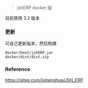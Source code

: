 > jshERP docker 版

目前使用 3.2 版本

### 更新

可自己更新版本，然后构建

```shell
docker/boot/jshERP.jar
docker/dist/dist.zip
```

### Reference

https://gitee.com/jishenghua/JSH_ERP